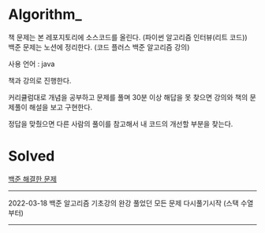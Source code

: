 # Algorithm_

책 문제는 본 레포지토리에 소스코드를 올린다. (파이썬 알고리즘 인터뷰(리트 코드))  
백준 문제는 노션에 정리한다. (코드 플러스 백준 알고리즘 강의)

사용 언어 : java

책과 강의로 진행한다.

커리큘럼대로 개념을 공부하고 문제를 풀며 30분 이상 해답을 못 찾으면 강의와 책의 문제풀이 해설을 보고 구현한다.   

정답을 맞췄으면 다른 사람의 풀이를 참고해서 내 코드의 개선할 부분을 찾는다.

# Solved


<a href="https://astonishing-existence-a40.notion.site/9cbd592735c444c2beb28b21957cf2a2?v=331b04166c814e28b3e6e2ba9c1b1657" target="_blank">백준 해결한 문제</a>   

---

2022-03-18 백준 알고리즘 기초강의 완강
풀었던 모든 문제 다시풀기시작 (스택 수열부터)

---
